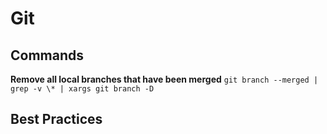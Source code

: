 # Git

## Commands

**Remove all local branches that have been merged**
`git branch --merged | grep -v \* | xargs git branch -D`

## Best Practices
